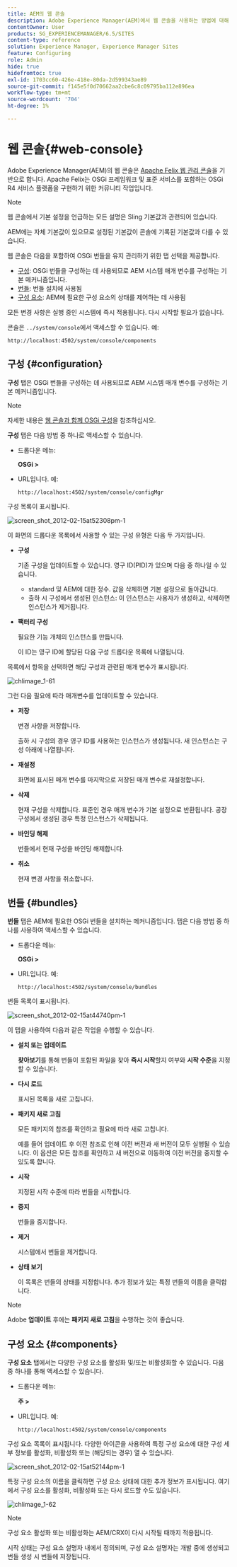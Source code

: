 ```yaml
---
title: AEM의 웹 콘솔
description: Adobe Experience Manager(AEM)에서 웹 콘솔을 사용하는 방법에 대해 알아봅니다.
contentOwner: User
products: SG_EXPERIENCEMANAGER/6.5/SITES
content-type: reference
solution: Experience Manager, Experience Manager Sites
feature: Configuring
role: Admin
hide: true
hidefromtoc: true
exl-id: 1703cc60-426e-418e-80da-2d599343ae89
source-git-commit: f145e5f0d70662aa2cbe6c8c09795ba112e896ea
workflow-type: tm+mt
source-wordcount: '704'
ht-degree: 1%

---
```


# 웹 콘솔{#web-console}

Adobe Experience Manager(AEM)의 웹 콘솔은 [Apache Felix 웹 관리 콘솔](https://felix.apache.org/documentation/subprojects/apache-felix-web-console.html)을 기반으로 합니다. Apache Felix는 OSGi 프레임워크 및 표준 서비스를 포함하는 OSGi R4 서비스 플랫폼을 구현하기 위한 커뮤니티 작업입니다.

>[!NOTE]
>
>웹 콘솔에서 기본 설정을 언급하는 모든 설명은 Sling 기본값과 관련되어 있습니다.
>
>AEM에는 자체 기본값이 있으므로 설정된 기본값이 콘솔에 기록된 기본값과 다를 수 있습니다.

웹 콘솔은 다음을 포함하여 OSGi 번들을 유지 관리하기 위한 탭 선택을 제공합니다.

* [구성](#configuration): OSGi 번들을 구성하는 데 사용되므로 AEM 시스템 매개 변수를 구성하는 기본 메커니즘입니다.
* [번들](#bundles): 번들 설치에 사용됨
* [구성 요소](#components): AEM에 필요한 구성 요소의 상태를 제어하는 데 사용됨

모든 변경 사항은 실행 중인 시스템에 즉시 적용됩니다. 다시 시작할 필요가 없습니다.

콘솔은 `../system/console`에서 액세스할 수 있습니다. 예:

`http://localhost:4502/system/console/components`

## 구성 {#configuration}

**구성** 탭은 OSGi 번들을 구성하는 데 사용되므로 AEM 시스템 매개 변수를 구성하는 기본 메커니즘입니다.

>[!NOTE]
>
>자세한 내용은 [웹 콘솔과 함께 OSGi 구성](/help/sites-deploying/configuring-osgi.md#osgi-configuration-with-the-web-console)을 참조하십시오.

**구성** 탭은 다음 방법 중 하나로 액세스할 수 있습니다.

* 드롭다운 메뉴:

  **OSGi >**

* URL입니다. 예:

  `http://localhost:4502/system/console/configMgr`

구성 목록이 표시됩니다.

![screen_shot_2012-02-15at52308pm-1](assets/screen_shot_2012-02-15at52308pm-1.png)

이 화면의 드롭다운 목록에서 사용할 수 있는 구성 유형은 다음 두 가지입니다.

* **구성**

  기존 구성을 업데이트할 수 있습니다. 영구 ID(PID)가 있으며 다음 중 하나일 수 있습니다.

   * standard 및 AEM에 대한 정수. 값을 삭제하면 기본 설정으로 돌아갑니다.
   * 출하 시 구성에서 생성된 인스턴스: 이 인스턴스는 사용자가 생성하고, 삭제하면 인스턴스가 제거됩니다.

* **팩터리 구성**

  필요한 기능 개체의 인스턴스를 만듭니다.

  이 ID는 영구 ID에 할당된 다음 구성 드롭다운 목록에 나열됩니다.

목록에서 항목을 선택하면 해당 구성과 관련된 매개 변수가 표시됩니다.

![chlimage_1-61](assets/chlimage_1-61.png)

그런 다음 필요에 따라 매개변수를 업데이트할 수 있습니다.

* **저장**

  변경 사항을 저장합니다.

  출하 시 구성의 경우 영구 ID를 사용하는 인스턴스가 생성됩니다. 새 인스턴스는 구성 아래에 나열됩니다.

* **재설정**

  화면에 표시된 매개 변수를 마지막으로 저장된 매개 변수로 재설정합니다.

* **삭제**

  현재 구성을 삭제합니다. 표준인 경우 매개 변수가 기본 설정으로 반환됩니다. 공장 구성에서 생성된 경우 특정 인스턴스가 삭제됩니다.

* **바인딩 해제**

  번들에서 현재 구성을 바인딩 해제합니다.

* **취소**

  현재 변경 사항을 취소합니다.

## 번들 {#bundles}

**번들** 탭은 AEM에 필요한 OSGi 번들을 설치하는 메커니즘입니다. 탭은 다음 방법 중 하나를 사용하여 액세스할 수 있습니다.

* 드롭다운 메뉴:

  **OSGi >**

* URL입니다. 예:

  `http://localhost:4502/system/console/bundles`

번들 목록이 표시됩니다.

![screen_shot_2012-02-15at44740pm-1](assets/screen_shot_2012-02-15at44740pm-1.png)

이 탭을 사용하여 다음과 같은 작업을 수행할 수 있습니다.

* **설치 또는 업데이트**

  **찾아보기**&#x200B;를 통해 번들이 포함된 파일을 찾아 **즉시 시작**&#x200B;할지 여부와 **시작 수준**&#x200B;을 지정할 수 있습니다.

* **다시 로드**

  표시된 목록을 새로 고칩니다.

* **패키지 새로 고침**

  모든 패키지의 참조를 확인하고 필요에 따라 새로 고칩니다.

  예를 들어 업데이트 후 이전 참조로 인해 이전 버전과 새 버전이 모두 실행될 수 있습니다. 이 옵션은 모든 참조를 확인하고 새 버전으로 이동하여 이전 버전을 중지할 수 있도록 합니다.

* **시작**

  지정된 시작 수준에 따라 번들을 시작합니다.

* **중지**

  번들을 중지합니다.

* **제거**

  시스템에서 번들을 제거합니다.

* **상태 보기**

  이 목록은 번들의 상태를 지정합니다. 추가 정보가 있는 특정 번들의 이름을 클릭합니다.

>[!NOTE]
>
>Adobe **업데이트** 후에는 **패키지 새로 고침**&#x200B;을 수행하는 것이 좋습니다.

## 구성 요소 {#components}

**구성 요소** 탭에서는 다양한 구성 요소를 활성화 및/또는 비활성화할 수 있습니다. 다음 중 하나를 통해 액세스할 수 있습니다.

* 드롭다운 메뉴:

  **주 >**

* URL입니다. 예:

  `http://localhost:4502/system/console/components`

구성 요소 목록이 표시됩니다. 다양한 아이콘을 사용하여 특정 구성 요소에 대한 구성 세부 정보를 활성화, 비활성화 또는 (해당되는 경우) 열 수 있습니다.

![screen_shot_2012-02-15at52144pm-1](assets/screen_shot_2012-02-15at52144pm-1.png)

특정 구성 요소의 이름을 클릭하면 구성 요소 상태에 대한 추가 정보가 표시됩니다. 여기에서 구성 요소를 활성화, 비활성화 또는 다시 로드할 수도 있습니다.

![chlimage_1-62](assets/chlimage_1-62.png)

>[!NOTE]
>
>구성 요소 활성화 또는 비활성화는 AEM/CRX이 다시 시작될 때까지 적용됩니다.
>
>시작 상태는 구성 요소 설명자 내에서 정의되며, 구성 요소 설명자는 개발 중에 생성되고 번들 생성 시 번들에 저장됩니다.
